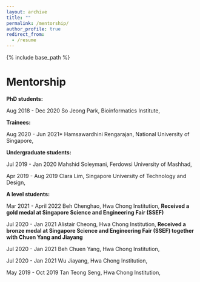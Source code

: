 ```yaml
---
layout: archive
title: ""
permalink: /mentorship/
author_profile: true
redirect_from:
  - /resume
---
```


{% include base_path %}

Mentorship
=====

**PhD students:**

Aug 2018 - Dec 2020		So Jeong Park, Bioinformatics Institute, 		

**Trainees:**

Aug 2020 - Jun 2021*		Hamsawardhini Rengarajan, National University of Singapore,			

**Undergraduate students:**

Jul   2019 - Jan  2020		Mahshid Soleymani, Ferdowsi University of Mashhad, 
			
Apr 2019 - Aug 2019		Clara Lim, Singapore University of Technology and Design, 		
 	
**A level students:**

Mar  2021 - April 2022		Beh Chenghao, Hwa Chong Institution, **Received a gold medal at Singapore Science and Engineering Fair (SSEF)**	
			
Jul    2020 - Jan 2021		Alistair Cheong, Hwa Chong Institution, **Received a bronze medal at Singapore Science 	and Engineering Fair (SSEF) together with Chuen Yang and Jiayang**	

Jul    2020 - Jan 2021		Beh Chuen Yang, Hwa Chong Institution,		
			
Jul    2020 - Jan 2021		Wu Jiayang, Hwa Chong Institution,	
				
May 2019 - Oct 2019 	Tan Teong Seng, Hwa Chong Institution,	
